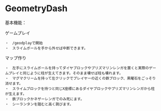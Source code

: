# GeometryDash

基本機能：

ゲームプレイ

    ・　/geodplayで開始
    ・　スライムボールを手から外せば中断できます。


マップ作り

    ・　左手にスライムボールを持ってダイヤブロックやプリズマリンレンガを置くと実際のゲームプレイと同じように柱が生えてきます。そのまま壊せば柱も壊れます。
    ・　マグマクリームを持って左クリックでプレイヤーの近くの鉄ブロック、黒曜石をごっそり消せます。
    ・　スライムブロックを持つと同じX座標にあるダイヤブロックやプリズマリンレンガから柱が生えます。
    ・　鉄ブロックかネザーレンガでのみ死にます。
    ・　シーランタンを踏むと高く跳びます。


